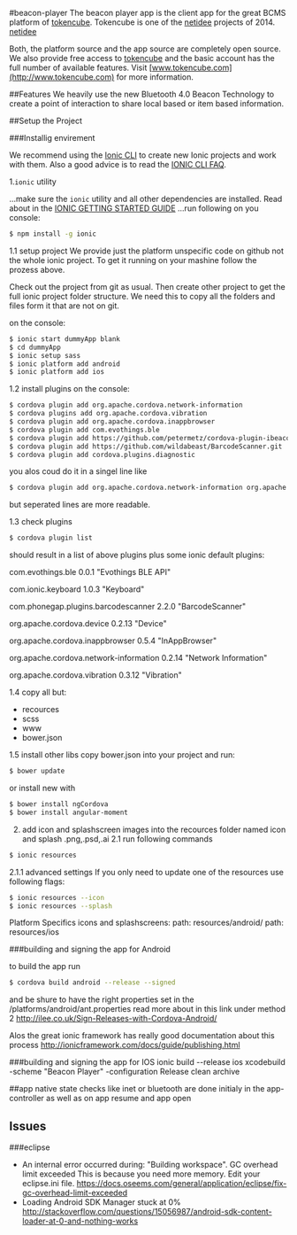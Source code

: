 #beacon-player
The beacon player app is the client app for the great BCMS platform of [tokencube](http://www.tokencube.com). 
Tokencube is one of the [netidee]( http://www.netidee.at) projects of 2014. 
[netidee](https://www.netidee.at/fileadmin/www.netidee.at/template/main/images/logo_start.gif "www.netidee.at")

Both, the platform source and the app source are completely open source. We also provide free access to [tokencube](http://www.tokencube.com) and the basic account has the full number of available features.
Visit [www.tokencube.com](http://www.tokencube.com) for more information.

##Features
We heavily use the new Bluetooth 4.0 Beacon Technology to create a point of interaction to share local based or item based information.

##Setup the Project

###Installig envirement 

We recommend using the [Ionic CLI](https://github.com/driftyco/ionic-cli) to create new Ionic projects and work with them. Also a good advice is to read the [IONIC CLI FAQ](http://ionicframework.com/docs/ionic-cli-faq).

1.`ionic` utility

...make sure the `ionic` utility and all other dependencies are installed. Read about in the [IONIC GETTING STARTED GUIDE](http://ionicframework.com/getting-started/)
...run following on you console:

```bash
$ npm install -g ionic
```

1.1 setup project
We provide just the platform unspecific code on github not the whole ionic project. To get it running on your mashine follow the prozess above. 

Check out the project from git as usual. Then create other project to get the full ionic project folder structure. We need this to copy all the folders and files form it that are not on git.

on the console:
```bash
$ ionic start dummyApp blank
$ cd dummyApp
$ ionic setup sass
$ ionic platform add android
$ ionic platform add ios
```

1.2 install plugins
on the console:
```bash
$ cordova plugin add org.apache.cordova.network-information
$ cordova plugins add org.apache.cordova.vibration
$ cordova plugin add org.apache.cordova.inappbrowser
$ cordova plugin add com.evothings.ble
$ cordova plugin add https://github.com/petermetz/cordova-plugin-ibeacon.git
$ cordova plugin add https://github.com/wildabeast/BarcodeScanner.git
$ cordova plugin add cordova.plugins.diagnostic
```
you alos coud do it in a singel line like 
```bash
$ cordova plugin add org.apache.cordova.network-information org.apache.cordova.vibration org.apache.cordova.inappbrowser com.evothings.ble https://github.com/petermetz/cordova-plugin-ibeacon.git https://github.com/wildabeast/BarcodeScanner.git cordova.plugins.diagnostic
```
but seperated lines are more readable.

1.3 check plugins
```bash
$ cordova plugin list
```
should result in a list of above plugins plus some ionic default plugins:

com.evothings.ble 0.0.1 "Evothings BLE API"

com.ionic.keyboard 1.0.3 "Keyboard"

com.phonegap.plugins.barcodescanner 2.2.0 "BarcodeScanner"

org.apache.cordova.device 0.2.13 "Device"

org.apache.cordova.inappbrowser 0.5.4 "InAppBrowser"

org.apache.cordova.network-information 0.2.14 "Network Information"

org.apache.cordova.vibration 0.3.12 "Vibration"

1.4
copy all but:
- recources 
- scss
- www
- bower.json

1.5 install other libs
copy bower.json into your project and run:
```bash
$ bower update
```
or install new with
```bash
$ bower install ngCordova
$ bower install angular-moment
```

2. add icon and splashscreen images into the recources folder named icon and splash .png,.psd,.ai
2.1 run following commands
```bash
$ ionic resources
```
2.1.1 advanced settings
If you only need to update one of the resources use following flags:
```bash
$ ionic resources --icon
$ ionic resources --splash
```
Platform Specifics icons and splashscreens:
path: resources/android/
path: resources/ios

###building and signing the app for Android

to build the app run 
```bash
$ cordova build android --release --signed
```
and be shure to have the right properties set in the /platforms/android/ant.properties
read more about in this link under method 2
http://ilee.co.uk/Sign-Releases-with-Cordova-Android/

Alos the great ionic framework has really good documentation about this process
http://ionicframework.com/docs/guide/publishing.html

###building and signing the app for IOS
ionic build --release ios
xcodebuild -scheme "Beacon Player" -configuration Release clean archive

##app
native state checks like inet or bluetooth are done initialy in the app-controller as well as on app resume and app open

## Issues

###eclipse
- An internal error occurred during: "Building workspace". GC overhead limit exceeded 
  This is because you need more memory. Edit your eclipse.ini file. 	https://docs.oseems.com/general/application/eclipse/fix-gc-overhead-limit-exceeded
- Loading Android SDK Manager stuck at 0%
http://stackoverflow.com/questions/15056987/android-sdk-content-loader-at-0-and-nothing-works
